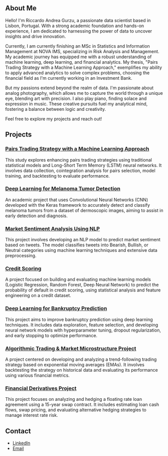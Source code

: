 ## About Me

Hello! I'm Riccardo Andrea Gurzu, a passionate data scientist based in Lisbon, Portugal. With a strong academic foundation and hands-on experience, I am dedicated to harnessing the power of data to uncover insights and drive innovation.

Currently, I am currently finishing an MSc in Statistics and Information Management at NOVA IMS, specializing in Risk Analysis and Management. My academic journey has equipped me with a robust understanding of machine learning, deep learning, and financial analytics. My thesis, "Pairs Trading Strategy with a Machine Learning Approach," exemplifies my ability to apply advanced analytics to solve complex problems, choosing the financial field as I'm currently working in an Investment Bank.

But my passions extend beyond the realm of data. I'm passionate about analog photography, which allows me to capture the world through a unique eye, blending art with precision. I also play piano, finding solace and expression in music. These creative pursuits fuel my analytical mind, fostering a balance between logic and creativity. 

Feel free to explore my projects and reach out!


## Projects

### [Pairs Trading Strategy with a Machine Learning Approach](https://github.com/riccardogurzu/pair-trading-strategy)
This study explores enhancing pairs trading strategies using traditional statistical models and Long-Short Term Memory (LSTM) neural networks. It involves data collection, cointegration analysis for pairs selection, model training, and backtesting to evaluate performance.

### [Deep Learning for Melanoma Tumor Detection](https://github.com/riccardogurzu/melanoma-tumor-detection)
An academic project that uses Convolutional Neural Networks (CNN) developed with the Keras framework to accurately detect and classify melanoma tumors from a dataset of dermoscopic images, aiming to assist in early detection and diagnosis.

### [Market Sentiment Analysis Using NLP](https://github.com/riccardogurzu/stock-market-nlp-prediction)
This project involves developing an NLP model to predict market sentiment based on tweets. The model classifies tweets into Bearish, Bullish, or Neutral categories using machine learning techniques and extensive data preprocessing.

### [Credit Scoring](https://github.com/riccardogurzu/credit-scoring-ml-models)
A project focused on building and evaluating machine learning models (Logistic Regression, Random Forest, Deep Neural Network) to predict the probability of default in credit scoring, using statistical analysis and feature engineering on a credit dataset.

### [Deep Learning for Bankruptcy Prediction](https://github.com/riccardogurzu/comp_bankruptcy)
This project aims to improve bankruptcy prediction using deep learning techniques. It includes data exploration, feature selection, and developing neural network models with hyperparameter tuning, dropout regularization, and early stopping to optimize performance.

### [Algorithmic Trading & Market Microstructure Project](https://github.com/riccardogurzu/algo-trading)
A project centered on developing and analyzing a trend-following trading strategy based on exponential moving averages (EMAs). It involves backtesting the strategy on historical data and evaluating its performance using various financial metrics.

### [Financial Derivatives Project](https://github.com/riccardogurzu/financial-project-swap)
This project focuses on analyzing and hedging a floating rate loan agreement using a 15-year swap contract. It includes estimating loan cash flows, swap pricing, and evaluating alternative hedging strategies to manage interest rate risk.



## Contact
- [LinkedIn](https://www.linkedin.com/in/riccardo-g-a38290224/)
- [Email](mailto:riccardogurzu@yahoo.it)
